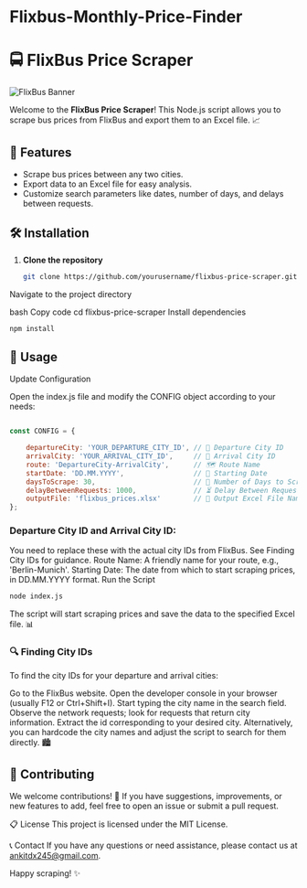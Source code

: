 # Flixbus-Monthly-Price-Finder

# 🚍 FlixBus Price Scraper

![FlixBus Banner](https://media0.giphy.com/media/v1.Y2lkPTc5MGI3NjExZzVjc2VuNmNtYTNoamg0dGQ5dHY4cmE0NTl6ZmVvNWkwcjd5MXN2ayZlcD12MV9pbnRlcm5hbF9naWZfYnlfaWQmY3Q9cw/INUZdSHtQcFTnHPT98/giphy.webp "width=10%")

Welcome to the **FlixBus Price Scraper**! This Node.js script allows you to scrape bus prices from FlixBus and export them to an Excel file. 📈

## 🌟 Features

- Scrape bus prices between any two cities.
- Export data to an Excel file for easy analysis.
- Customize search parameters like dates, number of days, and delays between requests.

## 🛠️ Installation

1. **Clone the repository**

   ```bash
   git clone https://github.com/yourusername/flixbus-price-scraper.git
Navigate to the project directory

bash
Copy code
cd flixbus-price-scraper
Install dependencies

```bash
npm install
```
## 🚀 Usage
Update Configuration

Open the index.js file and modify the CONFIG object according to your needs:

```javascript

const CONFIG = {

    departureCity: 'YOUR_DEPARTURE_CITY_ID', // 🚌 Departure City ID
    arrivalCity: 'YOUR_ARRIVAL_CITY_ID',     // 🚌 Arrival City ID
    route: 'DepartureCity-ArrivalCity',      // 🗺️ Route Name
    startDate: 'DD.MM.YYYY',                 // 📅 Starting Date
    daysToScrape: 30,                        // 📅 Number of Days to Scrape
    delayBetweenRequests: 1000,              // ⏳ Delay Between Requests (in ms)
    outputFile: 'flixbus_prices.xlsx'        // 💾 Output Excel File Name
};
```
### Departure City ID and Arrival City ID:
You need to replace these with the actual city IDs from FlixBus. See Finding City IDs for guidance.
Route Name: A friendly name for your route, e.g., 'Berlin-Munich'.
Starting Date: The date from which to start scraping prices, in DD.MM.YYYY format.
Run the Script

```bash
node index.js
```
The script will start scraping prices and save the data to the specified Excel file. 📊

### 🔍 Finding City IDs
To find the city IDs for your departure and arrival cities:

Go to the FlixBus website.
Open the developer console in your browser (usually F12 or Ctrl+Shift+I).
Start typing the city name in the search field.
Observe the network requests; look for requests that return city information.
Extract the id corresponding to your desired city.
Alternatively, you can hardcode the city names and adjust the script to search for them directly. 🏙️

## 🤝 Contributing
We welcome contributions! 🎉 If you have suggestions, improvements, or new features to add, feel free to open an issue or submit a pull request.


📋 License
This project is licensed under the MIT License.

📞 Contact
If you have any questions or need assistance, please contact us at ankitdx245@gmail.com.

Happy scraping! ✨